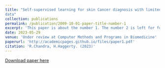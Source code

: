 ```yaml
---
title: "Self-supervised learning for skin Cancer diagnosis with limited training
data"
collection: publications
permalink: /publication/2009-10-01-paper-title-number-1
excerpt: 'This paper is about the number 1. The number 2 is left for future work.'
date: 2023-05-29
venue: 'Under review at Computer Methods and Programs in Biomedicine'
paperurl: 'http://academicpages.github.io/files/paper1.pdf'
citation: 'R.Chandra, H.Haggerty. (2023)'
---
```

[Download paper here](http://academicpages.github.io/files/paper1.pdf)
